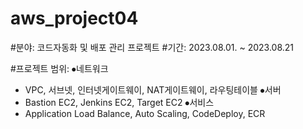 # aws_project04

#분야: 코드자동화 및 배포 관리 프로젝트
#기간: 2023.08.01. ~ 2023.08.21

#프로젝트 범위: 
⦁네트워크
 - VPC, 서브넷, 인터넷게이트웨이, NAT게이트웨이, 라우팅테이블
⦁서버
 - Bastion EC2, Jenkins EC2, Target EC2
⦁서비스
 - Application Load Balance, Auto Scaling, CodeDeploy, ECR 